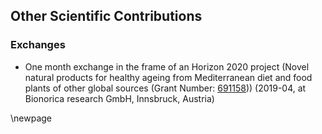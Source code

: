## Other Scientific Contributions

### Exchanges

- One month exchange in the frame of an Horizon 2020 project (Novel natural products for healthy ageing from Mediterranean diet and food plants of other global sources (Grant Number: [691158](https://cordis.europa.eu/project/id/691158))) (2019-04, at Bionorica research GmbH, Innsbruck, Austria) 

\newpage
